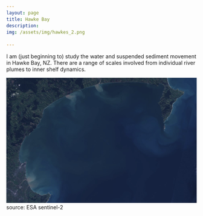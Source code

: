 ```yaml
---
layout: page
title: Hawke Bay
description: 
img: /assets/img/hawkes_2.png

---
```

I am (just beginning to) study the water and suspended sediment movement in Hawke Bay, NZ. There are a range of scales involved from individual river plumes to inner shelf dynamics. 

<img src="/assets/img/sentinel2_example.png" alt="bathymetry" width="900"/>
source: ESA sentinel-2
